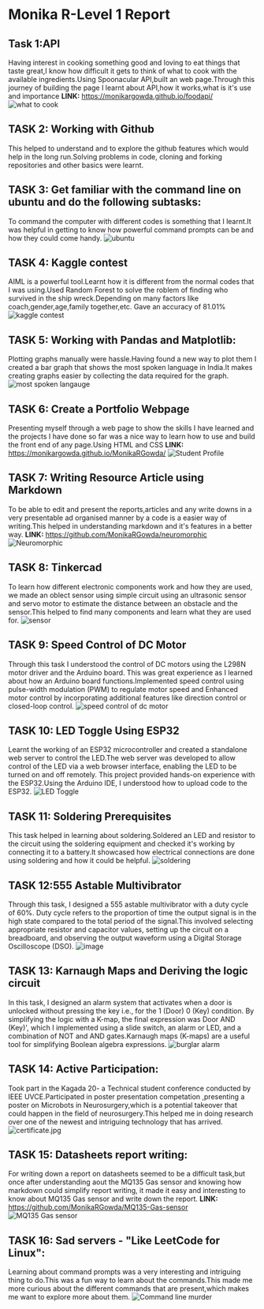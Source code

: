 # Monika R-Level 1 Report 
## Task 1:API
Having interest in cooking something good and loving to eat things that taste great,I know how difficult it gets to think of what to cook with the available ingredients.Using Spoonacular API,built an web page.Through this journey of building the page I learnt about API,how it works,what is it's use and importance
__LINK:__ https://monikargowda.github.io/foodapi/ 
![what to cook](https://github.com/MonikaRGowda/level1/blob/main/api.png)

## TASK 2: Working with Github
This helped to understand and to explore the github features which would help in the long run.Solving problems in code, cloning and forking repositories and other basics were learnt.

## TASK 3: Get familiar with the command line on ubuntu and do the following subtasks:
To command the computer with different codes is something that I learnt.It was helpful in getting to know how powerful command prompts can be and how they could come handy.
![ubuntu](https://github.com/MonikaRGowda/level1/blob/main/ubuntu.jpeg)

## TASK 4: Kaggle contest
AIML is a powerful tool.Learnt how it is different from the normal codes that I was using.Used Random Forest to solve the roblem of finding who survived in the ship wreck.Depending on many factors like coach,gender,age,family together,etc. Gave an accuracy of 81.01%
![kaggle contest](https://github.com/MonikaRGowda/level1/blob/main/kaggle.jpg)

## TASK 5: Working with Pandas and Matplotlib:
Plotting graphs manually were hassle.Having found a new way to plot them I created a bar graph that shows the most spoken language in India.It makes creating graphs easier by collecting the data required for the graph.
![most spoken langauge](https://github.com/MonikaRGowda/level1/blob/main/panda.jpg)

## TASK 6: Create a Portfolio Webpage
Presenting myself through a web page to show the skills I have learned and the projects I have done so far was a nice way to learn how to use and build the front end of any page.Using HTML and CSS 
__LINK:__ https://monikargowda.github.io/MonikaRGowda/
![Student Profile](https://github.com/MonikaRGowda/level1/blob/main/profile.png)

## TASK 7: Writing Resource Article using Markdown
To be able to edit and present the reports,articles and any write downs in a very presentable ad organised manner by a code is a easier way of writing.This helped in understanding markdown and it's features in a better way.
__LINK:__ https://github.com/MonikaRGowda/neuromorphic
![Neuromorphic](https://github.com/MonikaRGowda/level1/blob/main/neuromorphic.png)

## TASK 8: Tinkercad
To learn how different electronic components work and how they are used, we made an oblect sensor using  simple circuit using an ultrasonic sensor and servo motor to estimate the distance between an obstacle and the sensor.This helped to find many components and learn what they are used for.
![sensor](https://github.com/MonikaRGowda/level1/blob/main/sensor.jpg)

## TASK 9: Speed Control of DC Motor
Through this task I understood the control of DC motors using the L298N motor driver and the Arduino board. This was great experience as I learned about how an Arduino board functions.Implemented speed control using pulse-width modulation (PWM) to regulate motor speed and Enhanced motor control by incorporating additional features like direction control or closed-loop control.
![speed control of dc motor](https://github.com/MonikaRGowda/level1/blob/main/dcmotor.jpg)

## TASK 10: LED Toggle Using ESP32
Learnt the working of an ESP32 microcontroller and created a standalone web server to control the LED.The web server was developed to allow control of the LED via a web browser interface, enabling the LED to be turned on and off remotely. This project provided hands-on experience with the ESP32.Using the Arduino IDE, I understood how to upload code to the ESP32. 
![LED Toggle](https://github.com/MonikaRGowda/level1/blob/main/toggle.jpg)

## TASK 11: Soldering Prerequisites
This task helped in learning about soldering.Soldered an LED and resistor to the circuit using the soldering equipment and checked it's working by connecting it to a battery.It showcased how electrical connections are done using soldering and how it could be helpful.
![soldering](https://github.com/MonikaRGowda/level1/blob/main/solder.jpg)

## TASK 12:555 Astable Multivibrator
Through this task, I designed a 555 astable multivibrator with a duty cycle of 60%. Duty cycle refers to the proportion of time the output signal is in the high state compared to the total period of the signal.This involved selecting appropriate resistor and capacitor values, setting up the circuit on a breadboard, and observing the output waveform using a Digital Storage Oscilloscope (DSO).
![image](https://github.com/user-attachments/assets/7ee65046-b81e-4ed0-bc10-80a1fa6cd62f)


## TASK 13: Karnaugh Maps and Deriving the logic circuit
In this task, I designed an alarm system that activates when a door is unlocked without pressing the key i.e., for the 1 (Door) 0 (Key) condition. By simplifying the logic with a K-map, the final expression was Door AND (Key)', which I implemented using a slide switch, an alarm or LED, and a combination of NOT and AND gates.Karnaugh maps (K-maps) are a useful tool for simplifying Boolean algebra expressions.
![burglar alarm](https://github.com/MonikaRGowda/level1/blob/main/kmap.jpg)

## TASK 14: Active Participation:
Took part in the Kagada 20- a Technical student conference conducted by IEEE UVCE.Participated in poster presentation competation ,presenting a poster on Microbots in Neurosurgery,which is a potential takeover that could happen in the field of neurosurgery.This helped me in doing research over one of the newest and intriguing technology that has arrived.
![certificate.jpg](https://github.com/MonikaRGowda/level1/blob/main/certificate.jpg)

## TASK 15: Datasheets report writing:
For writing down a report on datasheets seemed to be a difficult task,but once after understanding aout the MQ135 Gas sensor and knowing how markdown could simplify report writing, it made it easy and interesting to know about MQ135 Gas sensor and write down the report.
__LINK:__ https://github.com/MonikaRGowda/MQ135-Gas-sensor
![MQ135 Gas sensor](https://github.com/MonikaRGowda/level1/blob/main/report.png)

## TASK 16: Sad servers - "Like LeetCode for Linux":
Learning about command prompts was a very interesting and intriguing thing to do.This was a fun way to learn about the commands.This made me more curious about the different commands that are present,which makes me want to explore more about them.
![Command line murder](https://github.com/MonikaRGowda/level1/blob/main/linux.jpg)
